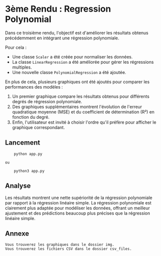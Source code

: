 # **3ème Rendu : Regression Polynomial**

Dans ce troisième rendu, l'objectif est d'améliorer les résultats obtenus précédemment en intégrant une régression polynomiale.

Pour cela :

* Une classe `Scaler` a été créée pour normaliser les données.
* La classe `LinearRegression` a été améliorée pour gérer les régressions multiples.
* Une nouvelle classe `PolynomialRegression` a été ajoutée.

En plus de cela, plusieurs graphiques ont été ajoutés pour comparer les performances des modèles :

1. Un premier graphique compare les résultats obtenus pour différents degrés de régression polynomiale.
2. Des graphiques supplémentaires montrent l'évolution de l'erreur quadratique moyenne (MSE) et du coefficient de détermination (R²) en fonction du degré.
3. Enfin, l'utilisateur est invité à choisir l'ordre qu'il préfère pour afficher le graphique correspondant.

## Lancement

```
	python app.py
```

    ou

```
	python3 app.py
```

## Analyse

Les résultats montrent une nette supériorité de la régression polynomiale par rapport à la régression linéaire simple.
La régression polynomiale est clairement plus adaptée pour modéliser les données, offrant un meilleur ajustement et des prédictions beaucoup plus précises que la régression linéaire simple.

## Annexe

    Vous trouverez les graphiques dans le dossier img.
    Vous trouverez les fichiers CSV dans le dossier csv_files.
